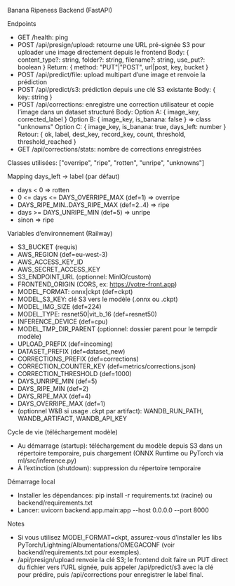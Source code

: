 Banana Ripeness Backend (FastAPI)

Endpoints
- GET /health: ping
- POST /api/presign/upload: retourne une URL pré-signée S3 pour uploader une image directement depuis le frontend
  Body: { content_type?: string, folder?: string, filename?: string, use_put?: boolean }
  Return: { method: "PUT"|"POST", url|post, key, bucket }
- POST /api/predict/file: upload multipart d’une image et renvoie la prédiction
- POST /api/predict/s3: prédiction depuis une clé S3 existante
  Body: { key: string }
- POST /api/corrections: enregistre une correction utilisateur et copie l’image dans un dataset structuré
  Body: Option A: { image_key, corrected_label }
        Option B: { image_key, is_banana: false } => class "unknowns"
        Option C: { image_key, is_banana: true, days_left: number }
  Retour: { ok, label, dest_key, record_key, count, threshold, threshold_reached }
- GET /api/corrections/stats: nombre de corrections enregistrées

Classes utilisées: ["overripe", "ripe", "rotten", "unripe", "unknowns"]

Mapping days_left -> label (par défaut)
- days < 0 => rotten
- 0 <= days <= DAYS_OVERRIPE_MAX (def=1) => overripe
- DAYS_RIPE_MIN..DAYS_RIPE_MAX (def=2..4) => ripe
- days >= DAYS_UNRIPE_MIN (def=5) => unripe
- sinon => ripe

Variables d’environnement (Railway)
- S3_BUCKET (requis)
- AWS_REGION (def=eu-west-3)
- AWS_ACCESS_KEY_ID
- AWS_SECRET_ACCESS_KEY
- S3_ENDPOINT_URL (optionnel: MinIO/custom)
- FRONTEND_ORIGIN (CORS, ex: https://votre-front.app)
- MODEL_FORMAT: onnx|ckpt (def=ckpt)
- MODEL_S3_KEY: clé S3 vers le modèle (.onnx ou .ckpt)
- MODEL_IMG_SIZE (def=224)
- MODEL_TYPE: resnet50|vit_b_16 (def=resnet50)
- INFERENCE_DEVICE (def=cpu)
- MODEL_TMP_DIR_PARENT (optionnel: dossier parent pour le tempdir modèle)
- UPLOAD_PREFIX (def=incoming)
- DATASET_PREFIX (def=dataset_new)
- CORRECTIONS_PREFIX (def=corrections)
- CORRECTION_COUNTER_KEY (def=metrics/corrections.json)
- CORRECTION_THRESHOLD (def=1000)
- DAYS_UNRIPE_MIN (def=5)
- DAYS_RIPE_MIN (def=2)
- DAYS_RIPE_MAX (def=4)
- DAYS_OVERRIPE_MAX (def=1)
- (optionnel W&B si usage .ckpt par artifact): WANDB_RUN_PATH, WANDB_ARTIFACT, WANDB_API_KEY

Cycle de vie (téléchargement modèle)
- Au démarrage (startup): téléchargement du modèle depuis S3 dans un répertoire temporaire, puis chargement (ONNX Runtime ou PyTorch via ml/src/inference.py)
- À l’extinction (shutdown): suppression du répertoire temporaire

Démarrage local
- Installer les dépendances: pip install -r requirements.txt (racine) ou backend/requirements.txt
- Lancer: uvicorn backend.app.main:app --host 0.0.0.0 --port 8000

Notes
- Si vous utilisez MODEl_FORMAT=ckpt, assurez-vous d’installer les libs PyTorch/Lightning/Albumentations/OMEGACONF (voir backend/requirements.txt pour exemples).
- /api/presign/upload renvoie la clé S3; le frontend doit faire un PUT direct du fichier vers l’URL signée, puis appeler /api/predict/s3 avec la clé pour prédire, puis /api/corrections pour enregistrer le label final.

